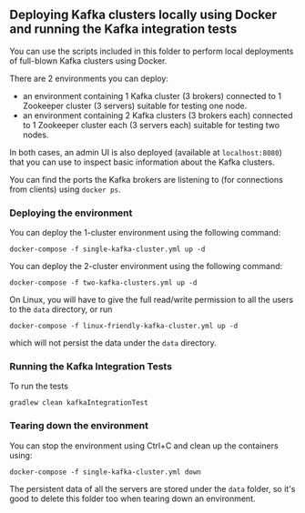 ## Deploying Kafka clusters locally using Docker and running the Kafka integration tests

You can use the scripts included in this folder to perform local deployments of full-blown Kafka clusters using Docker.

There are 2 environments you can deploy:
* an environment containing 1 Kafka cluster (3 brokers) connected to 1 Zookeeper cluster (3 servers) suitable for testing one node.
* an environment containing 2 Kafka clusters (3 brokers each) connected to 1 Zookeeper cluster each (3 servers each) suitable for testing two nodes.

In both cases, an admin UI is also deployed (available at `localhost:8080`) that you can use to inspect basic information about the Kafka clusters.

You can find the ports the Kafka brokers are listening to (for connections from clients) using `docker ps`.

### Deploying the environment

You can deploy the 1-cluster environment using the following command:
```
docker-compose -f single-kafka-cluster.yml up -d
```

You can deploy the 2-cluster environment using the following command:
```
docker-compose -f two-kafka-clusters.yml up -d
```

On Linux, you will have to give the full read/write permission to all the users to the `data` directory, or run
```
docker-compose -f linux-friendly-kafka-cluster.yml up -d
```
which will not persist the data under the `data` directory.

### Running the Kafka Integration Tests

To run the tests
```
gradlew clean kafkaIntegrationTest
```

### Tearing down the environment

You can stop the environment using Ctrl+C and clean up the containers using:
```
docker-compose -f single-kafka-cluster.yml down
```

The persistent data of all the servers are stored under the `data` folder, so it's good to delete this folder too when tearing down an environment.
